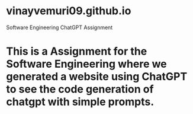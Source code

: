# vinayvemuri09.github.io
Software Engineering ChatGPT Assignment

# This is a Assignment for the Software Engineering where we generated a website using ChatGPT to see the code generation of chatgpt with simple prompts.
